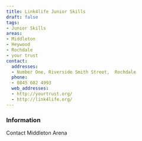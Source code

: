 ```yaml
---
title: Link4life Junior Skills
draft: false
tags:
- Junior Skills
areas:
- Middleton
- Heywood
- Rochdale
- your trust
contact:
  addresses:
  - Number One, Riverside Smith Street,  Rochdale
  phone:
  - 0845 602 4993
  web_addresses:
  - http://yourtrust.org/
  - http://link4life.org/
---
```


### Information
Contact Middleton Arena


